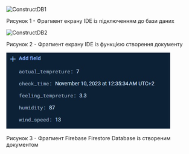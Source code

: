 ![ConstructDB1](https://github.com/oleksandrblazhko/ai-215-korchakovskij/with-laboratory-work-9/3-SoftwareConstruction/2-IDE/ConstructDB1.jpg)

<div>
    <p>Рисунок 1 - Фрагмент екрану IDE із підключенням до бази даних</p>
</div>

![ConstructDB2](https://github.com/oleksandrblazhko/ai-215-korchakovskij/with-laboratory-work-9/3-SoftwareConstruction/2-IDE/ConstructDB2.jpg)

<div>
    <p>Рисунок 2 - Фрагмент екрану IDE із функцією створення документу</p>
</div>

![ConstructDB3](https://github.com/oleksandrblazhko/ai-215-korchakovskij/blob/with-laboratory-work-9/3-%20SoftwareConstruction/2-IDE/ConstructDB3.jpg)

<div>
    <p>Рисунок 3 - Фрагмент Firebase Firestore Database із створеним документом</p>
</div>
